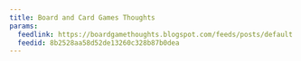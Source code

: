 ```yaml
---
title: Board and Card Games Thoughts
params:
  feedlink: https://boardgamethoughts.blogspot.com/feeds/posts/default
  feedid: 8b2528aa58d52de13260c328b87b0dea
---
```


